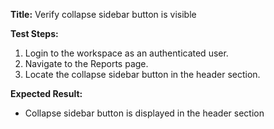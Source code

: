 **Title:** Verify collapse sidebar button is visible

**Test Steps:**
1. Login to the workspace as an authenticated user.
2. Navigate to the Reports page.
3. Locate the collapse sidebar button in the header section.

**Expected Result:**
* Collapse sidebar button is displayed in the header section